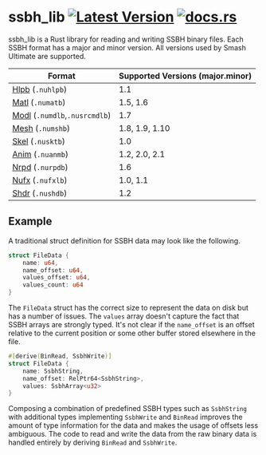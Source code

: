 # ssbh_lib [![Latest Version](https://img.shields.io/crates/v/ssbh_lib.svg)](https://crates.io/crates/ssbh_lib) [![docs.rs](https://docs.rs/ssbh_lib/badge.svg)](https://docs.rs/ssbh_lib)  
ssbh_lib is a Rust library for reading and writing SSBH binary files. Each SSBH format has a major and minor version. All versions used by Smash Ultimate are supported.  

| Format | Supported Versions (major.minor) |
| --- | --- |
| [Hlpb](https://github.com/ultimate-research/ssbh_lib/blob/master/ssbh_lib/src/formats/hlpb.rs) (`.nuhlpb`) | 1.1 |
| [Matl](https://github.com/ultimate-research/ssbh_lib/blob/master/ssbh_lib/src/formats/matl.rs) (`.numatb`) | 1.5, 1.6 |
| [Modl](https://github.com/ultimate-research/ssbh_lib/blob/master/ssbh_lib/src/formats/modl.rs) (`.numdlb`,`.nusrcmdlb`) | 1.7 |
| [Mesh](https://github.com/ultimate-research/ssbh_lib/blob/master/ssbh_lib/src/formats/mesh.rs) (`.numshb`) | 1.8, 1.9, 1.10 |
| [Skel](https://github.com/ultimate-research/ssbh_lib/blob/master/ssbh_lib/src/formats/skel.rs) (`.nusktb`) | 1.0 |
| [Anim](https://github.com/ultimate-research/ssbh_lib/blob/master/ssbh_lib/src/formats/anim.rs) (`.nuanmb`) | 1.2, 2.0, 2.1 |
| [Nrpd](https://github.com/ultimate-research/ssbh_lib/blob/master/ssbh_lib/src/formats/nrpd.rs) (`.nurpdb`) | 1.6 |
| [Nufx](https://github.com/ultimate-research/ssbh_lib/blob/master/ssbh_lib/src/formats/nufx.rs) (`.nufxlb`) | 1.0, 1.1 |
| [Shdr](https://github.com/ultimate-research/ssbh_lib/blob/master/ssbh_lib/src/formats/shdr.rs) (`.nushdb`) | 1.2 |


## Example
A traditional struct definition for SSBH data may look like the following.
```rust
struct FileData {
    name: u64,
    name_offset: u64,
    values_offset: u64,
    values_count: u64
}
```
The `FileData` struct has the correct size to represent the data on disk but has a number of issues.
The `values` array doesn't capture the fact that SSBH arrays are strongly typed.
It's not clear if the `name_offset` is an offset relative to the current position or some other buffer stored elsewhere in the file.

```rust
#[derive(BinRead, SsbhWrite)]
struct FileData {
    name: SsbhString,
    name_offset: RelPtr64<SsbhString>,
    values: SsbhArray<u32>    
}
```
Composing a combination of predefined SSBH types such as `SsbhString` with additional types implementing `SsbhWrite` and `BinRead` improves the amount of type information for the data and makes the usage of offsets less ambiguous. The code to read and write the data from the raw binary data is handled entirely by deriving `BinRead` and `SsbhWrite`.
